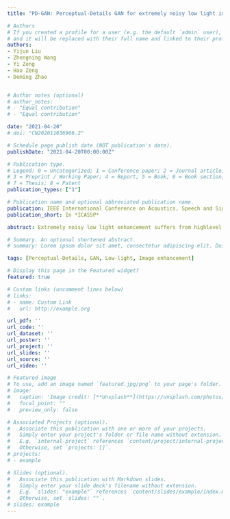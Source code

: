 ```yaml
---
title: "PD-GAN: Perceptual-Details GAN for extremely noisy low light image enhancement"

# Authors
# If you created a profile for a user (e.g. the default `admin` user), write the username (folder name) here 
# and it will be replaced with their full name and linked to their profile.
authors:
- Yijun Liu
- Zhengning Wang
- Yi Zeng
- Hao Zeng
- Deming Zhao


# Author notes (optional)
# author_notes:
# - "Equal contribution"
# - "Equal contribution"

date: "2021-04-20"
# doi: "CN202011036966.2"

# Schedule page publish date (NOT publication's date).
publishDate: "2021-04-20T00:00:00Z"

# Publication type.
# Legend: 0 = Uncategorized; 1 = Conference paper; 2 = Journal article;
# 3 = Preprint / Working Paper; 4 = Report; 5 = Book; 6 = Book section;
# 7 = Thesis; 8 = Patent
publication_types: ["1"]

# Publication name and optional abbreviated publication name.
publication: IEEE International Conference on Acoustics, Speech and Signal Processing (ICASSP)
publication_short: In *ICASSP*

abstract: Extremely noisy low light enhancement suffers from highlevel noise, loss of texture detail, and color degradation. When recovering color or illumination for images taken in a dark environment, the challenge for networks is how to balance the enhancement for noise and texture details for a good visual effect. A single network is not suitable for solving the ill-posed problem of mapping the input image’s noise to the clear target in the ground truth. To solve the problems, we pro-pose perceptual-details GAN (PD-GAN) utilizing Zero- DCE to initially recover illumination and combine residual dense-block Encoder-Decoder structure to suppress noise while finely adjusting the illumination. Besides, fractional differential gradient masks are integrated into the discriminator to enhance details. Experiment results demonstrate that PD-GAN outperforms other methods on the extremely low-light image dataset.

# Summary. An optional shortened abstract.
# summary: Lorem ipsum dolor sit amet, consectetur adipiscing elit. Duis posuere tellus ac convallis placerat. Proin tincidunt magna sed ex sollicitudin condimentum.

tags: [Perceptual-Details, GAN, Low-light, Image enhancement]

# Display this page in the Featured widget?
featured: true

# Custom links (uncomment lines below)
# links:
# - name: Custom Link
#   url: http://example.org

url_pdf: ''
url_code: ''
url_dataset: ''
url_poster: ''
url_project: ''
url_slides: ''
url_source: ''
url_video: ''

# Featured image
# To use, add an image named `featured.jpg/png` to your page's folder. 
# image:
#   caption: 'Image credit: [**Unsplash**](https://unsplash.com/photos/pLCdAaMFLTE)'
#   focal_point: ""
#   preview_only: false

# Associated Projects (optional).
#   Associate this publication with one or more of your projects.
#   Simply enter your project's folder or file name without extension.
#   E.g. `internal-project` references `content/project/internal-project/index.md`.
#   Otherwise, set `projects: []`.
# projects:
# - example

# Slides (optional).
#   Associate this publication with Markdown slides.
#   Simply enter your slide deck's filename without extension.
#   E.g. `slides: "example"` references `content/slides/example/index.md`.
#   Otherwise, set `slides: ""`.
# slides: example
---
```


